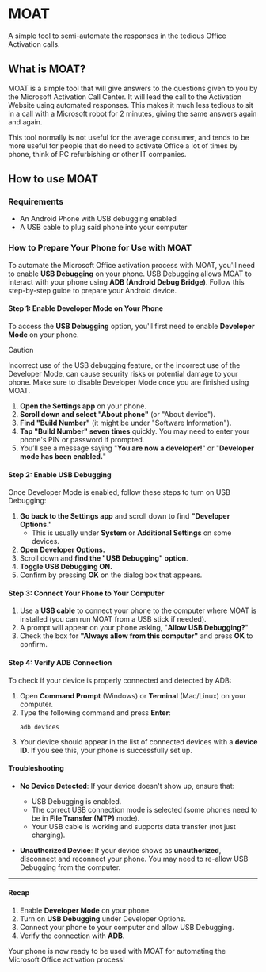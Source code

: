 # MOAT
A simple tool to semi-automate the responses in the tedious Office Activation calls.

## What is MOAT?
MOAT is a simple tool that will give answers to the questions given to you by the Microsoft Activation Call Center. It will lead the call to the Activation Website using automated responses. This makes it much less tedious to sit in a call with a Microsoft robot for 2 minutes, giving the same answers again and again.

This tool normally is not useful for the average consumer, and tends to be more useful for people that do need to activate Office a lot of times by phone, think of PC refurbishing or other IT companies.

## How to use MOAT

### Requirements
- An Android Phone with USB debugging enabled
- A USB cable to plug said phone into your computer

### How to Prepare Your Phone for Use with MOAT

To automate the Microsoft Office activation process with MOAT, you'll need to enable **USB Debugging** on your phone. USB Debugging allows MOAT to interact with your phone using **ADB (Android Debug Bridge)**. Follow this step-by-step guide to prepare your Android device.

#### Step 1: Enable Developer Mode on Your Phone
To access the **USB Debugging** option, you'll first need to enable **Developer Mode** on your phone.

> [!CAUTION]
> Incorrect use of the USB debugging feature, or the incorrect use of the Developer Mode, can cause security risks or potential damage to your phone. Make sure to disable Developer Mode once you are finished using MOAT.

1. **Open the Settings app** on your phone.
2. **Scroll down and select "About phone"** (or "About device").
3. **Find "Build Number"** (it might be under "Software Information").
4. **Tap "Build Number" seven times** quickly. You may need to enter your phone's PIN or password if prompted.
5. You’ll see a message saying "**You are now a developer!**" or "**Developer mode has been enabled.**"

#### Step 2: Enable USB Debugging
Once Developer Mode is enabled, follow these steps to turn on USB Debugging:

1. **Go back to the Settings app** and scroll down to find **"Developer Options."**
   - This is usually under **System** or **Additional Settings** on some devices.
2. **Open Developer Options.**
3. Scroll down and **find the "USB Debugging" option**.
4. **Toggle USB Debugging ON.**
5. Confirm by pressing **OK** on the dialog box that appears.

#### Step 3: Connect Your Phone to Your Computer
1. Use a **USB cable** to connect your phone to the computer where MOAT is installed (you can run MOAT from a USB stick if needed).
2. A prompt will appear on your phone asking, "**Allow USB Debugging?**"
3. Check the box for **"Always allow from this computer"** and press **OK** to confirm.

#### Step 4: Verify ADB Connection
To check if your device is properly connected and detected by ADB:

1. Open **Command Prompt** (Windows) or **Terminal** (Mac/Linux) on your computer.
2. Type the following command and press **Enter**:
   ```
   adb devices
   ```
3. Your device should appear in the list of connected devices with a **device ID**. If you see this, your phone is successfully set up.

#### Troubleshooting
- **No Device Detected**: If your device doesn't show up, ensure that:
  - USB Debugging is enabled.
  - The correct USB connection mode is selected (some phones need to be in **File Transfer (MTP)** mode).
  - Your USB cable is working and supports data transfer (not just charging).

- **Unauthorized Device**: If your device shows as **unauthorized**, disconnect and reconnect your phone. You may need to re-allow USB Debugging from the computer.

---

#### Recap
1. Enable **Developer Mode** on your phone.
2. Turn on **USB Debugging** under Developer Options.
3. Connect your phone to your computer and allow USB Debugging.
4. Verify the connection with **ADB**.

Your phone is now ready to be used with MOAT for automating the Microsoft Office activation process!
